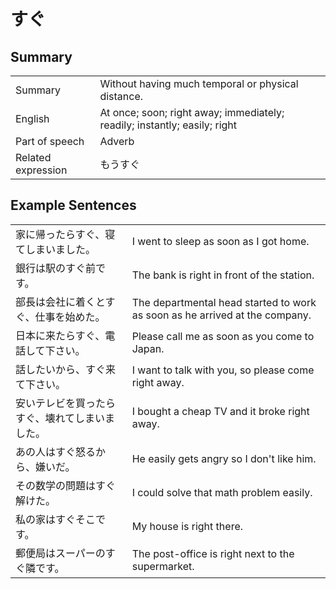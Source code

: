 # すぐ

## Summary

<table><tr>   <td>Summary</td>   <td>Without having much temporal or physical distance.</td></tr><tr>   <td>English</td>   <td>At once; soon; right away; immediately; readily; instantly; easily; right</td></tr><tr>   <td>Part of speech</td>   <td>Adverb</td></tr><tr>   <td>Related expression</td>   <td>もうすぐ</td></tr></table>

## Example Sentences

<table><tr>   <td>家に帰ったらすぐ、寝てしまいました。</td>   <td>I went to sleep as soon as I got home.</td></tr><tr>   <td>銀行は駅のすぐ前です。</td>   <td>The bank is right in front of the station.</td></tr><tr>   <td>部長は会社に着くとすぐ、仕事を始めた。</td>   <td>The departmental head started to work as soon as he arrived at the company.</td></tr><tr>   <td>日本に来たらすぐ、電話して下さい。</td>   <td>Please call me as soon as you come to Japan.</td></tr><tr>   <td>話したいから、すぐ来て下さい。</td>   <td>I want to talk with you, so please come right away.</td></tr><tr>   <td>安いテレビを買ったらすぐ、壊れてしまいました。</td>   <td>I bought a cheap TV and it broke right away.</td></tr><tr>   <td>あの人はすぐ怒るから、嫌いだ。</td>   <td>He easily gets angry so I don't like him.</td></tr><tr>   <td>その数学の問題はすぐ解けた。</td>   <td>I could solve that math problem easily.</td></tr><tr>   <td>私の家はすぐそこです。</td>   <td>My house is right there.</td></tr><tr>   <td>郵便局はスーパーのすぐ隣です。</td>   <td>The post-office is right next to the supermarket.</td></tr></table>

